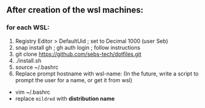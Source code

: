 ## After creation of the wsl machines:
### for each WSL: 

1. Registry Editor > DefaultUid ; set to Decimal 1000 (user Seb)
2. snap install gh ; gh auth login ; follow instructions
3. git clone https://github.com/sebs-tech/dotfiles.git
4. ./install.sh
5. source ~/.bashrc 
6. Replace prompt hostname with wsl-name: (In the future, write a script to prompt the user for a name, or get it from wsl) 
  - vim ~/.bashrc
  - replace `mildred` with **distribution name**

